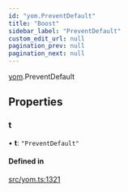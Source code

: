 ```yaml
---
id: "yom.PreventDefault"
title: "Boost"
sidebar_label: "PreventDefault"
custom_edit_url: null
pagination_prev: null
pagination_next: null
---
```


[yom](../namespaces/yom.md).PreventDefault

## Properties

### t

• **t**: ``"PreventDefault"``

#### Defined in

[src/yom.ts:1321](https://github.com/yolmio/boost/blob/b239488/src/yom.ts#L1321)

